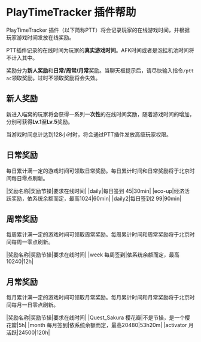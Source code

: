 # PlayTimeTracker 插件帮助

PlayTimeTracker 插件（以下简称PTT）将会记录玩家的在线游戏时间，并根据玩家游戏时间发放在线奖励。

PTT插件记录的在线时间为玩家的**真实游戏时间**。AFK时间或者是泡挂机池时间将不计入其中。

奖励分为**新人奖励**和**日常/周常/月常**奖励。当聊天框提示后，请尽快输入指令`/ptt ac`领取奖励。过时不领取奖励将会失效。

## 新人奖励

新进入喵窝的玩家将会获得一系列**一次性**的在线时间奖励，随着游戏时间的增加，分别可获得**Lv.1**至**Lv.5**奖励。

当游戏时间总计达到128小时时，将会通过PTT插件发放高级玩家权限。

## 日常奖励

每日累计满一定的游戏时间可领取日常奖励。每日累计时间和日常奖励将于北京时间每日零点刷新。

|奖励名称|奖励节操|要求在线时间|
|daily|每日签到	45|30min|
|eco-up|经济活跃奖励，依系统余额而定，最高1024|60min|
|daily2|每日签到2	99|90min|

## 周常奖励

每周累计满一定的游戏时间可领取周常奖励。每周累计时间和周常奖励将于北京时间每周一零点刷新。

|奖励名称|奖励节操|要求在线时间|
|week 每周签到|依系统余额而定，最高10240|12h|

## 月常奖励

每月累计满一定的游戏时间可领取月常奖励。每月累计时间和月常奖励将于北京时间每月一日零点刷新。

|奖励名称|奖励节操|要求在线时间|
|Quest_Sakura 樱花瓣|不是节操，是一个樱花瓣|5h|
|month 每月签到|依系统余额而定，最高20480|53h20m|
|activator 月活跃|24500|120h|
